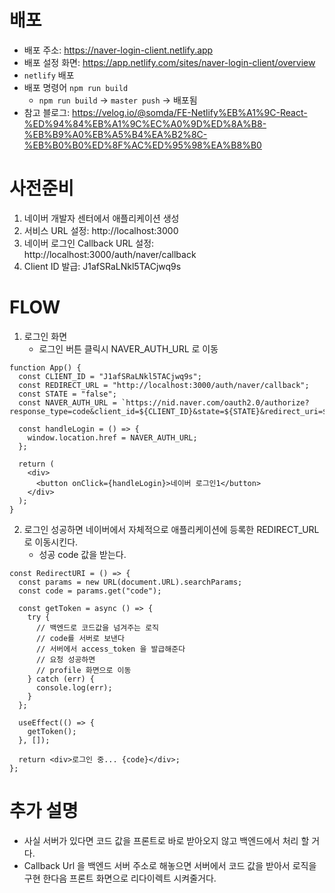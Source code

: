 # 배포
- 배포 주소: https://naver-login-client.netlify.app
- 배포 설정 화면: https://app.netlify.com/sites/naver-login-client/overview
- `netlify` 배포
- 배포 명령어 `npm run build`
  - `npm run build` -> `master push` -> 배포됨
- 참고 블로그: https://velog.io/@somda/FE-Netlify%EB%A1%9C-React-%ED%94%84%EB%A1%9C%EC%A0%9D%ED%8A%B8-%EB%B9%A0%EB%A5%B4%EA%B2%8C-%EB%B0%B0%ED%8F%AC%ED%95%98%EA%B8%B0

# 사전준비
1. 네이버 개발자 센터에서 애플리케이션 생성
2. 서비스 URL 설정: http://localhost:3000
3. 네이버 로그인 Callback URL 설정: http://localhost:3000/auth/naver/callback
4. Client ID 발급: J1afSRaLNkl5TACjwq9s


# FLOW
1. 로그인 화면
   - 로그인 버튼 클릭시 NAVER_AUTH_URL 로 이동
```
function App() {
  const CLIENT_ID = "J1afSRaLNkl5TACjwq9s";
  const REDIRECT_URL = "http://localhost:3000/auth/naver/callback";
  const STATE = "false";
  const NAVER_AUTH_URL = `https://nid.naver.com/oauth2.0/authorize?response_type=code&client_id=${CLIENT_ID}&state=${STATE}&redirect_uri=${REDIRECT_URL}`;

  const handleLogin = () => {
    window.location.href = NAVER_AUTH_URL;
  };

  return (
    <div>
      <button onClick={handleLogin}>네이버 로그인1</button>
    </div>
  );
}
```

2. 로그인 성공하면 네이버에서 자체적으로 애플리케이션에 등록한 REDIRECT_URL 로 이동시킨다.
   - 성공 code 값을 받는다.

```
const RedirectURI = () => {
  const params = new URL(document.URL).searchParams;
  const code = params.get("code");

  const getToken = async () => {
    try {
      // 백엔드로 코드값을 넘겨주는 로직
      // code를 서버로 보낸다
      // 서버에서 access_token 을 발급해준다
      // 요청 성공하면
      // profile 화면으로 이동
    } catch (err) {
      console.log(err);
    }
  };

  useEffect(() => {
    getToken();
  }, []);

  return <div>로그인 중... {code}</div>;
};
```

# 추가 설명
- 사실 서버가 있다면 코드 값을 프론트로 바로 받아오지 않고 백엔드에서 처리 할 거다.
- Callback Url 을 백엔드 서버 주소로 해놓으면 서버에서 코드 값을 받아서 로직을 구현 한다음 프론트 화면으로 리다이렉트 시켜줄거다.
